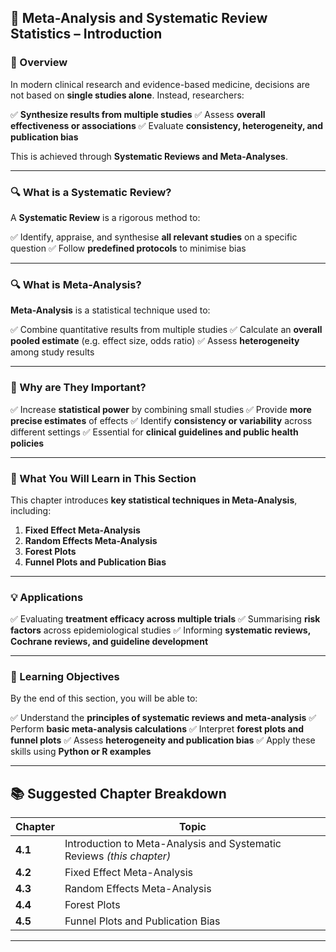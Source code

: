 ## **🧬 Meta-Analysis and Systematic Review Statistics – Introduction**

### **📖 Overview**

In modern clinical research and evidence-based medicine, decisions are not based on **single studies alone**. Instead, researchers:

✅ **Synthesize results from multiple studies**
✅ Assess **overall effectiveness or associations**
✅ Evaluate **consistency, heterogeneity, and publication bias**

This is achieved through **Systematic Reviews and Meta-Analyses**.

---

### **🔍 What is a Systematic Review?**

A **Systematic Review** is a rigorous method to:

✅ Identify, appraise, and synthesise **all relevant studies** on a specific question
✅ Follow **predefined protocols** to minimise bias

---

### **🔍 What is Meta-Analysis?**

**Meta-Analysis** is a statistical technique used to:

✅ Combine quantitative results from multiple studies
✅ Calculate an **overall pooled estimate** (e.g. effect size, odds ratio)
✅ Assess **heterogeneity** among study results

---

### **📝 Why are They Important?**

✅ Increase **statistical power** by combining small studies
✅ Provide **more precise estimates** of effects
✅ Identify **consistency or variability** across different settings
✅ Essential for **clinical guidelines and public health policies**

---

### **📑 What You Will Learn in This Section**

This chapter introduces **key statistical techniques in Meta-Analysis**, including:

1. **Fixed Effect Meta-Analysis**
2. **Random Effects Meta-Analysis**
3. **Forest Plots**
4. **Funnel Plots and Publication Bias**

---

### **💡 Applications**

✅ Evaluating **treatment efficacy across multiple trials**
✅ Summarising **risk factors** across epidemiological studies
✅ Informing **systematic reviews, Cochrane reviews, and guideline development**

---

### **🎯 Learning Objectives**

By the end of this section, you will be able to:

✅ Understand the **principles of systematic reviews and meta-analysis**
✅ Perform **basic meta-analysis calculations**
✅ Interpret **forest plots and funnel plots**
✅ Assess **heterogeneity and publication bias**
✅ Apply these skills using **Python or R examples**

---

## **📚 Suggested Chapter Breakdown**

| **Chapter** | **Topic**                                                             |
| ----------- | --------------------------------------------------------------------- |
| **4.1**     | Introduction to Meta-Analysis and Systematic Reviews *(this chapter)* |
| **4.2**     | Fixed Effect Meta-Analysis                                            |
| **4.3**     | Random Effects Meta-Analysis                                          |
| **4.4**     | Forest Plots                                                          |
| **4.5**     | Funnel Plots and Publication Bias                                     |

---

